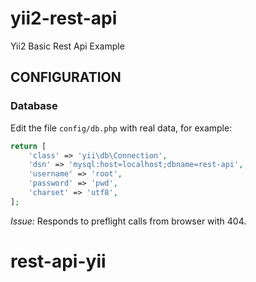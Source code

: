 # yii2-rest-api
Yii2 Basic Rest Api Example


CONFIGURATION
-------------

### Database

Edit the file `config/db.php` with real data, for example:

```php
return [
    'class' => 'yii\db\Connection',
    'dsn' => 'mysql:host=localhost;dbname=rest-api',
    'username' => 'root',
    'password' => 'pwd',
    'charset' => 'utf8',
];
```


*Issue:* Responds to preflight calls from browser with 404.
# rest-api-yii
